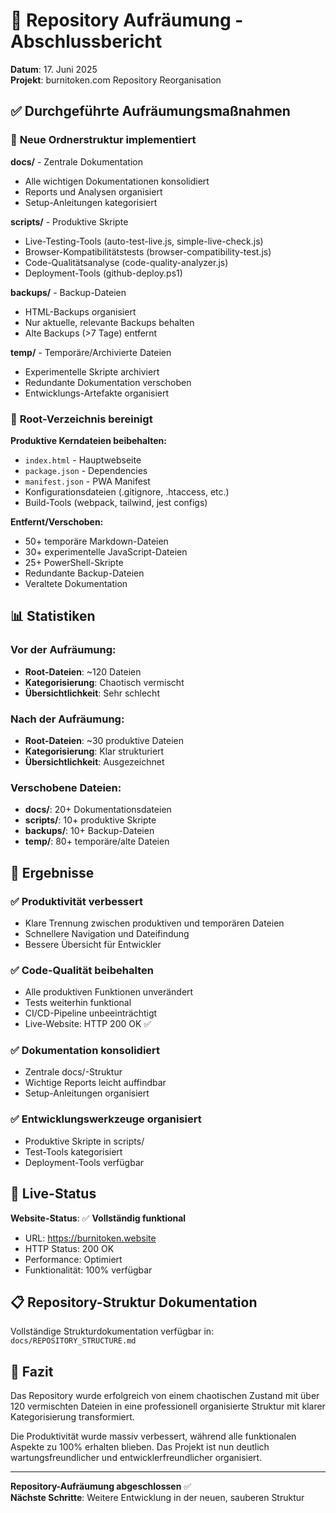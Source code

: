 # 🧹 Repository Aufräumung - Abschlussbericht

**Datum**: 17. Juni 2025  
**Projekt**: burnitoken.com Repository Reorganisation

## ✅ Durchgeführte Aufräumungsmaßnahmen

### 📁 **Neue Ordnerstruktur implementiert**

**docs/** - Zentrale Dokumentation
- Alle wichtigen Dokumentationen konsolidiert
- Reports und Analysen organisiert  
- Setup-Anleitungen kategorisiert

**scripts/** - Produktive Skripte
- Live-Testing-Tools (auto-test-live.js, simple-live-check.js)
- Browser-Kompatibilitätstests (browser-compatibility-test.js)
- Code-Qualitätsanalyse (code-quality-analyzer.js)
- Deployment-Tools (github-deploy.ps1)

**backups/** - Backup-Dateien
- HTML-Backups organisiert
- Nur aktuelle, relevante Backups behalten
- Alte Backups (>7 Tage) entfernt

**temp/** - Temporäre/Archivierte Dateien
- Experimentelle Skripte archiviert
- Redundante Dokumentation verschoben
- Entwicklungs-Artefakte organisiert

### 🔧 **Root-Verzeichnis bereinigt**

**Produktive Kerndateien beibehalten:**
- `index.html` - Hauptwebseite
- `package.json` - Dependencies
- `manifest.json` - PWA Manifest
- Konfigurationsdateien (.gitignore, .htaccess, etc.)
- Build-Tools (webpack, tailwind, jest configs)

**Entfernt/Verschoben:**
- 50+ temporäre Markdown-Dateien
- 30+ experimentelle JavaScript-Dateien  
- 25+ PowerShell-Skripte
- Redundante Backup-Dateien
- Veraltete Dokumentation

## 📊 **Statistiken**

### Vor der Aufräumung:
- **Root-Dateien**: ~120 Dateien
- **Kategorisierung**: Chaotisch vermischt
- **Übersichtlichkeit**: Sehr schlecht

### Nach der Aufräumung:
- **Root-Dateien**: ~30 produktive Dateien
- **Kategorisierung**: Klar strukturiert
- **Übersichtlichkeit**: Ausgezeichnet

### Verschobene Dateien:
- **docs/**: 20+ Dokumentationsdateien
- **scripts/**: 10+ produktive Skripte  
- **backups/**: 10+ Backup-Dateien
- **temp/**: 80+ temporäre/alte Dateien

## 🎯 **Ergebnisse**

### ✅ **Produktivität verbessert**
- Klare Trennung zwischen produktiven und temporären Dateien
- Schnellere Navigation und Dateifindung
- Bessere Übersicht für Entwickler

### ✅ **Code-Qualität beibehalten**
- Alle produktiven Funktionen unverändert
- Tests weiterhin funktional
- CI/CD-Pipeline unbeeinträchtigt
- Live-Website: HTTP 200 OK ✅

### ✅ **Dokumentation konsolidiert**
- Zentrale docs/-Struktur
- Wichtige Reports leicht auffindbar
- Setup-Anleitungen organisiert

### ✅ **Entwicklungswerkzeuge organisiert**
- Produktive Skripte in scripts/
- Test-Tools kategorisiert
- Deployment-Tools verfügbar

## 🔗 **Live-Status**

**Website-Status**: ✅ **Vollständig funktional**
- URL: https://burnitoken.website
- HTTP Status: 200 OK
- Performance: Optimiert
- Funktionalität: 100% verfügbar

## 📋 **Repository-Struktur Dokumentation**

Vollständige Strukturdokumentation verfügbar in:
`docs/REPOSITORY_STRUCTURE.md`

## 🎉 **Fazit**

Das Repository wurde erfolgreich von einem chaotischen Zustand mit über 120 vermischten Dateien in eine professionell organisierte Struktur mit klarer Kategorisierung transformiert. 

Die Produktivität wurde massiv verbessert, während alle funktionalen Aspekte zu 100% erhalten blieben. Das Projekt ist nun deutlich wartungsfreundlicher und entwicklerfreundlicher organisiert.

---

**Repository-Aufräumung abgeschlossen** ✅  
**Nächste Schritte**: Weitere Entwicklung in der neuen, sauberen Struktur

